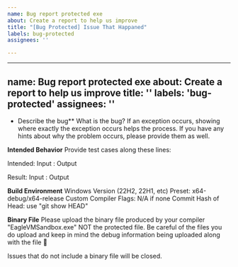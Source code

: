 ```yaml
---
name: Bug report protected exe
about: Create a report to help us improve
title: "[Bug Protected] Issue That Happaned"
labels: bug-protected
assignees: ''

---
```


---
name: Bug report protected exe
about: Create a report to help us improve
title: ''
labels: 'bug-protected'
assignees: ''
---

* Describe the bug**
What is the bug?
If an exception occurs, showing where exactly the exception occurs helps the process.
If you have any hints about why the problem occurs, please provide them as well.

**Intended Behavior**
Provide test cases along these lines:

Intended:
Input : Output

Result:
Input : Output

**Build Environment**
Windows Version (22H2, 22H1, etc)
Preset: x64-debug/x64-release
Custom Compiler Flags: N/A if none
Commit Hash of Head: use "git show HEAD"

**Binary File**
Please upload the binary file produced by your compiler "EagleVMSandbox.exe" NOT the protected file. Be careful of the files you do upload and keep in mind the debug information being uploaded along with the file 🙂

Issues that do not include a binary file will be closed.
